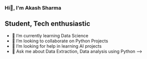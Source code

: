 ### Hi👋, I'm Akash Sharma
## Student, Tech enthusiastic

- 🌱 I’m currently learning Data Science 
- 👯 I’m looking to collaborate on Python Projects
- 🤔 I’m looking for help in learning AI projects
- 💬 Ask me about Data Extraction, Data analysis using Python
-->
